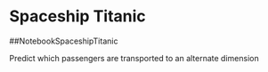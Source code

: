 

# Spaceship Titanic

##NotebookSpaceshipTitanic




Predict which passengers are transported to an alternate dimension
